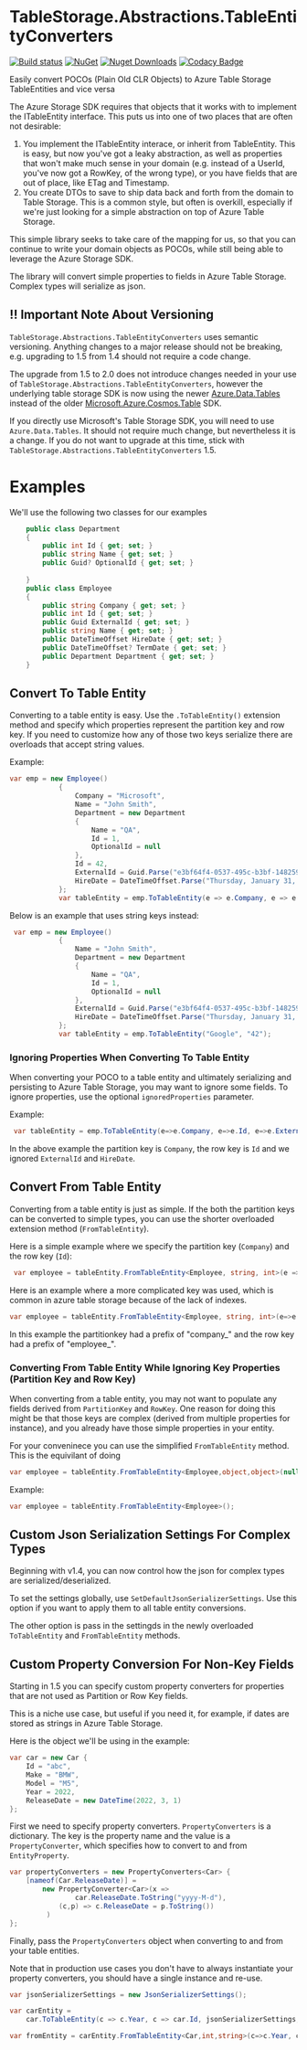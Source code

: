 # TableStorage.Abstractions.TableEntityConverters
[![Build status](https://ci.appveyor.com/api/projects/status/20rwpny4jfng24ws?svg=true)](https://ci.appveyor.com/project/giometrix/tablestorage-abstractions-tableentityconverters)
[![NuGet](https://img.shields.io/nuget/v/TableStorage.Abstractions.TableEntityConverters.svg)](https://www.nuget.org/packages/TableStorage.Abstractions.TableEntityConverters/)
[![Nuget Downloads](https://img.shields.io/nuget/dt/TableStorage.Abstractions.TableEntityConverters.svg?color=purple&logo=nuget)](https://www.nuget.org/packages/TableStorage.Abstractions.TableEntityConverters)
[![Codacy Badge](https://app.codacy.com/project/badge/Grade/1dc6fc21b5b84de0a059ad3b527f2136)](https://app.codacy.com/gh/giometrix/TableStorage.Abstractions.TableEntityConverters/dashboard?utm_source=gh&utm_medium=referral&utm_content=&utm_campaign=Badge_grade)

Easily convert POCOs (Plain Old CLR Objects) to Azure Table Storage TableEntities and vice versa

The Azure Storage SDK requires that objects that it works with to implement the ITableEntity interface.  This puts us into one of two places that are often not desirable:

1. You implement the ITableEntity interace, or inherit from TableEntity.  This is easy, but now you've got a leaky abstraction, as well as properties that won't make much sense in your domain (e.g. instead of a UserId, you've now got a RowKey, of the wrong type), or you have fields that are out of place, like ETag and Timestamp.
2. You create DTOs to save to ship data back and forth from the domain to Table Storage.  This is a common style, but often is overkill, especially if we're just looking for a simple abstraction on top of Azure Table Storage.

This simple library seeks to take care of the mapping for us, so that you can continue to write your domain objects as POCOs, while still being able to leverage the Azure Storage SDK.

The library will convert simple properties to fields in Azure Table Storage.  Complex types will serialize as json.

## :bangbang: Important Note About Versioning
`TableStorage.Abstractions.TableEntityConverters` uses semantic versioning.  Anything changes to a major release should not be breaking, e.g. upgrading to 1.5 from 1.4 should not require a code change.

The upgrade from 1.5 to 2.0 does not introduce changes needed in your use of `TableStorage.Abstractions.TableEntityConverters`, however the underlying table storage SDK is now using the newer [Azure.Data.Tables](https://www.nuget.org/packages/Azure.Data.Tables/) instead of the older [Microsoft.Azure.Cosmos.Table](https://www.nuget.org/packages/Microsoft.Azure.Cosmos.Table/) SDK.

If you directly use Microsoft's Table Storage SDK, you will need to use `Azure.Data.Tables`.  It should not require much change, but nevertheless it is a change.  If you do not want to upgrade at this time, stick with `TableStorage.Abstractions.TableEntityConverters` 1.5.


Examples
========
We'll use the following two classes for our examples

```c#
    public class Department
    {
        public int Id { get; set; }
        public string Name { get; set; }
        public Guid? OptionalId { get; set; }
      
    }
    public class Employee
    {
        public string Company { get; set; }
        public int Id { get; set; }
        public Guid ExternalId { get; set; }
        public string Name { get; set; }
        public DateTimeOffset HireDate { get; set; }
        public DateTimeOffset? TermDate { get; set; }
        public Department Department { get; set; }
    }
```

## Convert To Table Entity
Converting to a table entity is easy.  Use the ``.ToTableEntity()`` extension method and specify which properties represent the partition key and row key.  If you need to customize how any of those two keys serialize there are overloads that accept string values.

Example:
```c#
var emp = new Employee()
            {
                Company = "Microsoft",
                Name = "John Smith",
                Department = new Department
                {
                    Name = "QA",
                    Id = 1,
                    OptionalId = null
                },
                Id = 42,
                ExternalId = Guid.Parse("e3bf64f4-0537-495c-b3bf-148259d7ed36"),
                HireDate = DateTimeOffset.Parse("Thursday, January 31, 2008")
            };
            var tableEntity = emp.ToTableEntity(e => e.Company, e => e.Id);
```

Below is an example that uses string keys instead:
```c#
 var emp = new Employee()
            {
                Name = "John Smith",
                Department = new Department
                {
                    Name = "QA",
                    Id = 1,
                    OptionalId = null
                },
                ExternalId = Guid.Parse("e3bf64f4-0537-495c-b3bf-148259d7ed36"),
                HireDate = DateTimeOffset.Parse("Thursday, January 31, 2008")
            };
            var tableEntity = emp.ToTableEntity("Google", "42");
```
### Ignoring Properties When Converting To Table Entity
When converting your POCO to a table entity and ultimately serializing and persisting to Azure Table Storage, you may want to ignore some fields.  To ignore properties, use the optional ```ignoredProperties``` parameter.

Example:
```c#
 var tableEntity = emp.ToTableEntity(e=>e.Company, e=>e.Id, e=>e.ExternalId, e=>e.HireDate);
```
In the above example the partition key is ```Company```, the row key is ```Id``` and we ignored ```ExternalId``` and ```HireDate```.

## Convert From Table Entity
Converting from a table entity is just as simple.  If the both the partition keys can be converted to simple types, you can use the shorter overloaded extension method (```FromTableEntity```).

Here is a simple example where we specify the partition key (```Company```) and the row key (```Id```):
```c#
 var employee = tableEntity.FromTableEntity<Employee, string, int>(e => e.Company, e => e.Id);
```

Here is an example where a more complicated key was used, which is common in azure table storage because of the lack of indexes.
```c#
var employee = tableEntity.FromTableEntity<Employee, string, int>(e=>e.Company, pk=>pk.Substring("company_".Length), e => e.Id, rk=>int.Parse(rk.Substring("employee_".Length)));
```
In this example the partitionkey had a prefix of "company_" and the row key had a prefix of "employee_".

### Converting From Table Entity While Ignoring Key Properties (Partition Key and Row Key)
When converting from a table entity, you may not want to populate any fields derived from `PartitionKey` and `RowKey`.  One reason for doing this might be that those keys are complex (derived from multiple properties for instance), and you already have those simple properties in your entity.

For your conveninece you can use the simplified `FromTableEntity` method.  This is the equivilant of doing 
```c#
var employee = tableEntity.FromTableEntity<Employee,object,object>(null, null, null, null);
```

Example:
```c#
var employee = tableEntity.FromTableEntity<Employee>();
```

## Custom Json Serialization Settings For Complex Types
Beginning with v1.4, you can now control how the json for complex types are serialized/deserialized.

To set the settings globally, use `SetDefaultJsonSerializerSettings`.  Use this option if you want to apply them to all table entity conversions.

The other option is pass in the settingds in the newly overloaded `ToTableEntity` and `FromTableEntity` methods.

## Custom Property Conversion For Non-Key Fields
Starting in 1.5 you can specify custom property converters for properties that are not used as Partition or Row Key fields.

This is a niche use case, but useful if you need it, for example, if dates are stored as strings in Azure Table Storage.

Here is the object we'll be using in the example:
```c#
var car = new Car {
    Id = "abc",
    Make = "BMW",
    Model = "M5",
    Year = 2022,
    ReleaseDate = new DateTime(2022, 3, 1)
};

```

First we need to specify property converters.  `PropertyConverters` is a dictionary.  The key is the 
property name and the value is a `PropertyConverter`, which specifies how to convert to and from `EntityProperty`.

```c#
var propertyConverters = new PropertyConverters<Car> {
    [nameof(Car.ReleaseDate)] =
        new PropertyConverter<Car>(x => 
                car.ReleaseDate.ToString("yyyy-M-d"),
            (c,p) => c.ReleaseDate = p.ToString())
         )
};
```
Finally, pass the `PropertyConverters` object when converting to and from your table entities.

Note that in production use cases you don't have to always instantiate your property converters, you should have a single instance and re-use.

```c#
var jsonSerializerSettings = new JsonSerializerSettings();

var carEntity =
    car.ToTableEntity(c => c.Year, c => car.Id, jsonSerializerSettings, propertyConverters);

var fromEntity = carEntity.FromTableEntity<Car,int,string>(c=>c.Year, c=>c.Id, jsonSerializerSettings, propertyConverters);
```
